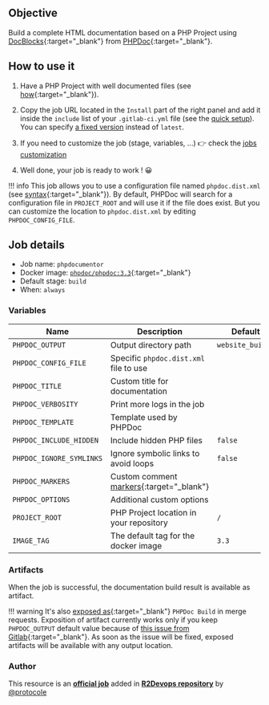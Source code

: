 ## Objective

Build a complete HTML documentation based on a PHP Project using [DocBlocks](https://docs.phpdoc.org/3.0/guide/guides/docblocks.html){:target="_blank"} from [PHPDoc](https://www.phpdoc.org/){:target="_blank"}.

## How to use it

1. Have a PHP Project with well documented files (see [how](https://docs.phpdoc.org/3.0/guide/guides/docblocks.html){:target="_blank"}).
1. Copy the job URL located in the `Install` part of the right panel and add it inside the `include` list of your `.gitlab-ci.yml` file (see the [quick setup](/use-the-hub/#quick-setup)). You can specify [a fixed version](#changelog) instead of `latest`.
3. If you need to customize the job (stage, variables, ...) 👉 check the [jobs
   customization](/use-the-hub/#jobs-customization)

4. Well done, your job is ready to work ! 😀

!!! info
    This job allows you to use a configuration file named `phpdoc.dist.xml` (see [syntax](https://docs.phpdoc.org/3.0/guide/references/configuration.html){:target="_blank"}).
    By default, PHPDoc will search for a configuration file in `PROJECT_ROOT` and will use it if the file does exist. But you can customize the location to `phpdoc.dist.xml` by editing `PHPDOC_CONFIG_FILE`.

## Job details

* Job name: `phpdocumentor`
* Docker image:
[`phpdoc/phpdoc:3.3`](https://hub.docker.com/r/phpdoc/phpdoc){:target="_blank"}
* Default stage: `build`
* When: `always`

### Variables

| Name | Description | Default |
| ---- | ----------- | ------- |
| `PHPDOC_OUTPUT`<img width=100/> | Output directory path<img width=175/> | `website_build/` <img width=100/>|
| `PHPDOC_CONFIG_FILE` | Specific `phpdoc.dist.xml` file to use | ` ` |
| `PHPDOC_TITLE` | Custom title for documentation | ` ` |
| `PHPDOC_VERBOSITY` | Print more logs in the job | ` ` |
| `PHPDOC_TEMPLATE` | Template used by PHPDoc | ` ` |
| `PHPDOC_INCLUDE_HIDDEN` | Include hidden PHP files | `false` |
| `PHPDOC_IGNORE_SYMLINKS` | Ignore symbolic links to avoid loops | `false` |
| `PHPDOC_MARKERS` | Custom comment [markers](https://docs.phpdoc.org/3.0/guide/guides/running-phpdocumentor.html#Markers){:target="_blank"} | ` ` |
| `PHPDOC_OPTIONS` | Additional custom options  | ` ` |
| `PROJECT_ROOT` | PHP Project location in your repository | `/` |
| `IMAGE_TAG` | The default tag for the docker image | `3.3`  |

### Artifacts

When the job is successful, the documentation build result is available as artifact.

!!! warning
    It's also [exposed
    as](https://docs.gitlab.com/ee/ci/yaml/#artifactsexpose_as){:target="_blank"}
    `PHPDoc Build` in merge requests.  Exposition of artifact currently works
    only if you keep `PHPDOC_OUTPUT` default value because of [this issue from
    Gitlab](https://gitlab.com/gitlab-org/gitlab/-/issues/37129){:target="_blank"}.
    As soon as the issue will be fixed, exposed artifacts will be available
    with any output location.



### Author
This resource is an **[official job](https://docs.r2devops.io/faq-labels/)** added in [**R2Devops repository**](https://gitlab.com/r2devops/hub) by [@protocole](https://gitlab.com/Protocole)